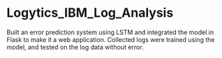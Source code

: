 # Logytics_IBM_Log_Analysis
Built an error prediction system using LSTM and integrated the model in Flask to make it a web application. Collected logs were trained using the model, and tested on the log data without error. 
